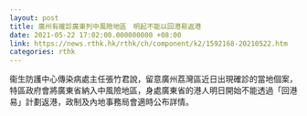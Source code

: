 ```yaml
---
layout: post
title: 廣州有確診廣東列中風險地區　明起不能以回港易返港
date: 2021-05-22 17:02:00.000000000 +08:00
link: https://news.rthk.hk/rthk/ch/component/k2/1592168-20210522.htm
categories: rthk
---
```


衞生防護中心傳染病處主任張竹君說，留意廣州荔灣區近日出現確診的當地個案，特區政府會將廣東省納入中風險地區，身處廣東省的港人明日開始不能透過「回港易」計劃返港，政制及內地事務局會適時公布詳情。
